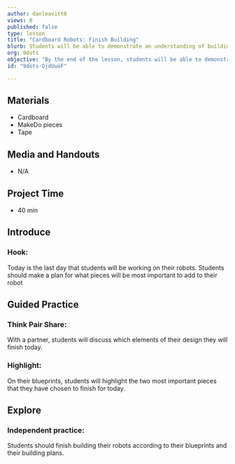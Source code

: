 ```yaml
---
author: danleavitt0
views: 0
published: false
type: lesson
title: "Cardboard Robots: Finish Building"
blurb: Students will be able to demonstrate an understanding of building from a design as they finish building their cardboard robots
org: 9dots
objective: "By the end of the lesson, students will be able to demonstrate learning by completing their robot according to their designs."
id: "9dots-OjdUuoF"

---
```


## Materials

- Cardboard
- MakeDo pieces
- Tape

## Media and Handouts 

- N/A

## Project Time 

- 40 min

## Introduce

### Hook:
Today is the last day that students will be working on their robots. Students should make a plan for what pieces will be most important to add to their robot

## Guided Practice

### Think Pair Share:
With a partner, students will discuss which elements of their design they will finish today.

### Highlight:
On their blueprints, students will highlight the two most important pieces that they have chosen to finish for today.

## Explore

### Independent practice:
Students should finish building their robots according to their blueprints and their building plans.
